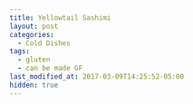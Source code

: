 ```yaml
---
title: Yellowtail Sashimi
layout: post
categories:
  - Cold Dishes
tags:
  - gluten
  - can be made GF
last_modified_at: 2017-03-09T14:25:52-05:00
hidden: true
---
```


